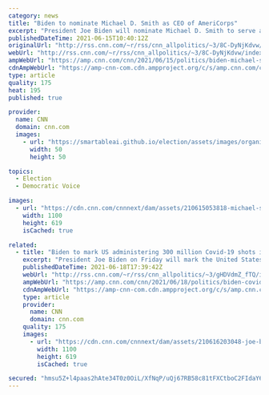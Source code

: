 ```yaml
---
category: news
title: "Biden to nominate Michael D. Smith as CEO of AmeriCorps"
excerpt: "President Joe Biden will nominate Michael D. Smith to serve as the chief executive officer of AmeriCorps, the nation's main public service program, according to a White House official.\n    \n"
publishedDateTime: 2021-06-15T10:40:12Z
originalUrl: "http://rss.cnn.com/~r/rss/cnn_allpolitics/~3/8C-DyNjKdvw/index.html"
webUrl: "http://rss.cnn.com/~r/rss/cnn_allpolitics/~3/8C-DyNjKdvw/index.html"
ampWebUrl: "https://amp.cnn.com/cnn/2021/06/15/politics/biden-michael-smith-americorps/index.html"
cdnAmpWebUrl: "https://amp-cnn-com.cdn.ampproject.org/c/s/amp.cnn.com/cnn/2021/06/15/politics/biden-michael-smith-americorps/index.html"
type: article
quality: 175
heat: 195
published: true

provider:
  name: CNN
  domain: cnn.com
  images:
    - url: "https://smartableai.github.io/election/assets/images/organizations/cnn.com-50x50.jpg"
      width: 50
      height: 50

topics:
  - Election
  - Democratic Voice

images:
  - url: "https://cdn.cnn.com/cnnnext/dam/assets/210615053818-michael-smith-file-2016-super-tease.jpg"
    width: 1100
    height: 619
    isCached: true

related:
  - title: "Biden to mark US administering 300 million Covid-19 shots in 150 days"
    excerpt: "President Joe Biden on Friday will mark the United States administering 300 million Covid-19 shots in 150 days and give an update on the nation's response to the pandemic, according to a White House official.\n    \n"
    publishedDateTime: 2021-06-18T17:39:42Z
    webUrl: "http://rss.cnn.com/~r/rss/cnn_allpolitics/~3/gHDVdmZ_fTQ/index.html"
    ampWebUrl: "https://amp.cnn.com/cnn/2021/06/18/politics/biden-covid-remarks-300-million/index.html"
    cdnAmpWebUrl: "https://amp-cnn-com.cdn.ampproject.org/c/s/amp.cnn.com/cnn/2021/06/18/politics/biden-covid-remarks-300-million/index.html"
    type: article
    provider:
      name: CNN
      domain: cnn.com
    quality: 175
    images:
      - url: "https://cdn.cnn.com/cnnnext/dam/assets/210616203048-joe-biden-infrastructure-congress-deal-super-tease.jpg"
        width: 1100
        height: 619
        isCached: true

secured: "hmsu5Z+l4paas2hAte34T0z0OiL/XfNqP/uQj67RB58c81tFXCtboC2FIdaY6UzaDWzWygTFuhGQdGMV0Zr0PRzk9ykdP3EuQJC3Z3Xy8xcG1bZ5ZA5DdBY7tQmZgMaK1eIpb6F+LtoqpS8/MbiS94GW1+tGQsvmgk2TtJC3V1D4qWzJ9JWZcTJpTUGN/dAgBEAnqFIaMb67H+lui0z2OppEX5d0k4av4Bex//9c3qJoUX78qKrMkCL9LqucdwFi9csIQlFAyrOJQmCv3rGj87tDEcL/2dF/cFMzfZgzGRG+HqXw54ISgDRCxUROdkpBbc1Uat9LNxSIzzdJPIMb+ialtaB+Hk/3P+i9k0T+M38=;TvYVt6TGcPeMeCXPs8BZOA=="
---
```



